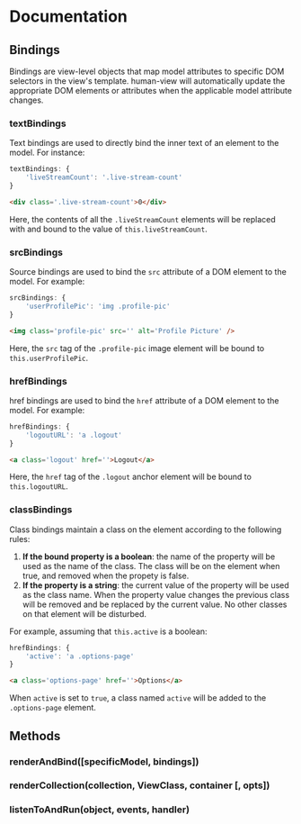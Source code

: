 # Documentation

## Bindings

Bindings are view-level objects that map model attributes to specific DOM selectors in the view's template. human-view will automatically update the appropriate DOM elements or attributes when the applicable model attribute changes.

### textBindings
Text bindings are used to directly bind the inner text of an element to the model. For instance:

```js
textBindings: {
	'liveStreamCount': '.live-stream-count'
} 
```
```html
<div class='.live-stream-count'>0</div>
```

Here, the contents of all the `.liveStreamCount` elements will be replaced with and bound to the value of `this.liveStreamCount`.

### srcBindings
Source bindings are used to bind the `src` attribute of a DOM element to the model. For example:

```js
srcBindings: {
	'userProfilePic': 'img .profile-pic'
}
```
```html
<img class='profile-pic' src='' alt='Profile Picture' />
```

Here, the `src` tag of the `.profile-pic` image element will be bound to `this.userProfilePic`.

### hrefBindings
href bindings are used to bind the `href` attribute of a DOM element to the model. For example:

```js
hrefBindings: {
	'logoutURL': 'a .logout'
}
```
```html
<a class='logout' href=''>Logout</a>
```

Here, the `href` tag of the `.logout` anchor element will be bound to `this.logoutURL`.

### classBindings
Class bindings maintain a class on the element according to the following rules:
    
1. **If the bound property is a boolean**: the name of the property will be used as the name of the class. The class will be on the element when true, and removed when the propety is false.
2. **If the property is a string**: the current value of the property will be used as the class name. When the property value changes the previous class will be removed and be replaced by the current value. No other classes on that element will be disturbed.

For example, assuming that `this.active` is a boolean: 

```js
hrefBindings: {
	'active': 'a .options-page'
}
```
```html
<a class='options-page' href=''>Options</a>
```

When `active` is set to `true`, a class named `active` will be added to the `.options-page` element.

## Methods

### renderAndBind([specificModel, bindings])

### renderCollection(collection, ViewClass, container [, opts])

### listenToAndRun(object, events, handler)	